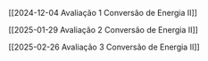 [[2024-12-04 Avaliação 1 Conversão de Energia II]]

[[2025-01-29 Avaliação 2 Conversão de Energia II]]

[[2025-02-26 Avaliação 3 Conversão de Energia II]]

